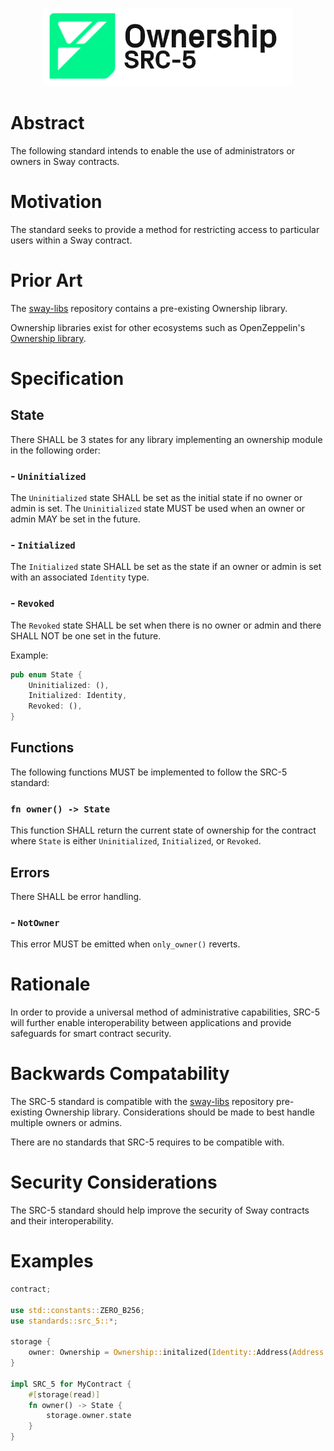 <p align="center">
    <picture>
        <source media="(prefers-color-scheme: dark)" srcset=".docs/src-5-logo-dark-theme.png">
        <img alt="SRC-5 logo" width="400px" src=".docs/src-5-logo-light-theme.png">
    </picture>
</p>

# Abstract

The following standard intends to enable the use of administrators or owners in Sway contracts. 

# Motivation

The standard seeks to provide a method for restricting access to particular users within a Sway contract.

# Prior Art

The [sway-libs](https://github.com/FuelLabs/sway-libs) repository contains a pre-existing Ownership library. 

Ownership libraries exist for other ecosystems such as OpenZeppelin's [Ownership library](https://docs.openzeppelin.com/contracts/2.x/api/ownership).

# Specification

## State

There SHALL be 3 states for any library implementing an ownership module in the following order:

### - `Uninitialized`
The `Uninitialized` state SHALL be set as the initial state if no owner or admin is set. The `Uninitialized` state MUST be used when an owner or admin MAY be set in the future.

### - `Initialized`
The `Initialized` state SHALL be set as the state if an owner or admin is set with an associated `Identity` type.

### - `Revoked`
The `Revoked` state SHALL be set when there is no owner or admin and there SHALL NOT be one set in the future.

Example:

```rust
pub enum State {
    Uninitialized: (),
    Initialized: Identity,
    Revoked: (),
}
```

## Functions

The following functions MUST be implemented to follow the SRC-5 standard:

### `fn owner() -> State`
This function SHALL return the current state of ownership for the contract where `State` is either `Uninitialized`, `Initialized`, or `Revoked`.

## Errors

There SHALL be error handling.

### - `NotOwner`
This error MUST be emitted when `only_owner()` reverts.

# Rationale

In order to provide a universal method of administrative capabilities, SRC-5 will further enable interoperability between applications and provide safeguards for smart contract security.

# Backwards Compatability

The SRC-5 standard is compatible with the [sway-libs](https://github.com/FuelLabs/sway-libs) repository pre-existing Ownership library. Considerations should be made to best handle multiple owners or admins.

There are no standards that SRC-5 requires to be compatible with.

# Security Considerations

The SRC-5 standard should help improve the security of Sway contracts and their interoperability.

# Examples

```rust
contract;

use std::constants::ZERO_B256;
use standards::src_5::*;

storage {
    owner: Ownership = Ownership::initalized(Identity::Address(Address::from(ZERO_B256))),
}

impl SRC_5 for MyContract {
    #[storage(read)]
    fn owner() -> State {
        storage.owner.state
    }
}
```
